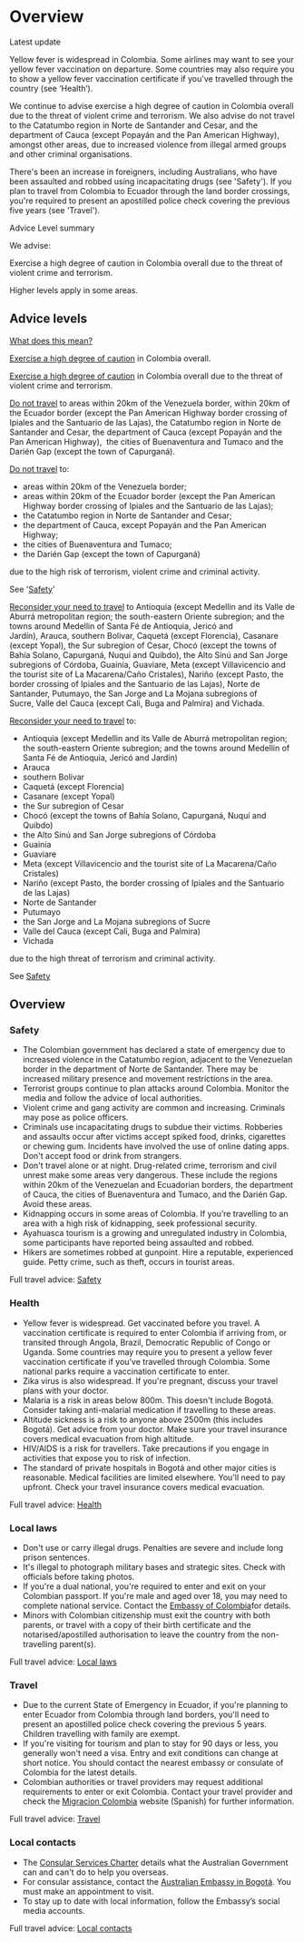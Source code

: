 # Overview

Latest update

Yellow fever is widespread in Colombia. Some airlines may want to see your yellow fever vaccination on departure. Some countries may also require you to show a yellow fever vaccination certificate if you've travelled through the country (see ‘Health’).   
  
We continue to advise exercise a high degree of caution in Colombia overall due to the threat of violent crime and terrorism. We also advise do not travel to the Catatumbo region in Norte de Santander and Cesar, and the department of Cauca (except Popayán and the Pan American Highway), amongst other areas, due to increased violence from illegal armed groups and other criminal organisations.   
  
There's been an increase in foreigners, including Australians, who have been assaulted and robbed using incapacitating drugs (see 'Safety'). If you plan to travel from Colombia to Ecuador through the land border crossings, you're required to present an apostilled police check covering the previous five years (see 'Travel').

Advice Level summary

We advise:

Exercise a high degree of caution in Colombia overall due to the threat of violent crime and terrorism.

Higher levels apply in some areas.

## Advice levels

[What does this mean?](/before-you-go/travel-advice-explained/)

[Exercise a high degree of caution](https://www.smartraveller.gov.au/consular-services/travel-advice-explained#level2 ) in Colombia overall.

[Exercise a high degree of caution](https://www.smartraveller.gov.au/consular-services/travel-advice-explained#level2 ) in Colombia overall due to the threat of violent crime and terrorism.

[Do not travel](https://www.smartraveller.gov.au/consular-services/travel-advice-explained#level4) to areas within 20km of the Venezuela border, within 20km of the Ecuador border (except the Pan American Highway border crossing of Ipiales and the Santuario de las Lajas), the Catatumbo region in Norte de Santander and Cesar, the department of Cauca (except Popayán and the Pan American Highway),  the cities of Buenaventura and Tumaco and the Darién Gap (except the town of Capurganá).

[Do not travel](https://www.smartraveller.gov.au/consular-services/travel-advice-explained#level4) to:

* areas within 20km of the Venezuela border;
* areas within 20km of the Ecuador border (except the Pan American Highway border crossing of Ipiales and the Santuario de las Lajas);
* the Catatumbo region in Norte de Santander and Cesar;
* the department of Cauca, except Popayán and the Pan American Highway;
* the cities of Buenaventura and Tumaco;
* the Darién Gap (except the town of Capurganá)

due to the high risk of terrorism, violent crime and criminal activity.

See '[Safety](#safety)'

[Reconsider your need to travel](https://www.smartraveller.gov.au/consular-services/travel-advice-explained#level3 ) to Antioquia (except Medellin and its Valle de Aburrá metropolitan region; the south-eastern Oriente subregion; and the towns around Medellin of Santa Fé de Antioquia, Jericó and Jardín), Arauca, southern Bolivar, Caquetá (except Florencia), Casanare (except Yopal), the Sur subregion of Cesar, Chocó (except the towns of Bahía Solano, Capurganá, Nuquí and Quibdo), the Alto Sinú and San Jorge subregions of Córdoba, Guainía, Guaviare, Meta (except Villavicencio and the tourist site of La Macarena/Caño Cristales), Nariño (except Pasto, the border crossing of Ipiales and the Santuario de las Lajas), Norte de Santander, Putumayo, the San Jorge and La Mojana subregions of Sucre, Valle del Cauca (except Cali, Buga and Palmira) and Vichada.

[Reconsider your need to travel](https://www.smartraveller.gov.au/consular-services/travel-advice-explained#level3) to:

* Antioquia (except Medellin and its Valle de Aburrá metropolitan region; the south-eastern Oriente subregion; and the towns around Medellin of Santa Fé de Antioquia, Jericó and Jardín)
* Arauca
* southern Bolivar
* Caquetá (except Florencia)
* Casanare (except Yopal)
* the Sur subregion of Cesar
* Chocó (except the towns of Bahía Solano, Capurganá, Nuquí and Quibdo)
* the Alto Sinú and San Jorge subregions of Córdoba
* Guainía
* Guaviare
* Meta (except Villavicencio and the tourist site of La Macarena/Caño Cristales)
* Nariño (except Pasto, the border crossing of Ipiales and the Santuario de las Lajas)
* Norte de Santander
* Putumayo
* the San Jorge and La Mojana subregions of Sucre
* Valle del Cauca (except Cali, Buga and Palmira)
* Vichada

due to the high threat of terrorism and criminal activity.

See [Safety](https://smartraveller.govcms.gov.au/destinations/americas/colombia#safety)

## Overview

### Safety

* The Colombian government has declared a state of emergency due to increased violence in the Catatumbo region, adjacent to the Venezuelan border in the department of Norte de Santander. There may be increased military presence and movement restrictions in the area.
* Terrorist groups continue to plan attacks around Colombia. Monitor the media and follow the advice of local authorities.
* Violent crime and gang activity are common and increasing. Criminals may pose as police officers.
* Criminals use incapacitating drugs to subdue their victims. Robberies and assaults occur after victims accept spiked food, drinks, cigarettes or chewing gum. Incidents have involved the use of online dating apps. Don't accept food or drink from strangers.
* Don't travel alone or at night. Drug-related crime, terrorism and civil unrest make some areas very dangerous. These include the regions within 20km of the Venezuelan and Ecuadorian borders, the department of Cauca, the cities of Buenaventura and Tumaco, and the Darién Gap. Avoid these areas.
* Kidnapping occurs in some areas of Colombia. If you’re travelling to an area with a high risk of kidnapping, seek professional security.
* Ayahuasca tourism is a growing and unregulated industry in Colombia, some participants have reported being assaulted and robbed.
* Hikers are sometimes robbed at gunpoint. Hire a reputable, experienced guide. Petty crime, such as theft, occurs in tourist areas.

Full travel advice: [Safety](#safety)

### Health

* Yellow fever is widespread. Get vaccinated before you travel. A vaccination certificate is required to enter Colombia if arriving from, or transited through Angola, Brazil, Democratic Republic of Congo or Uganda. Some countries may require you to present a yellow fever vaccination certificate if you’ve travelled through Colombia. Some national parks require a vaccination certificate to enter.
* Zika virus is also widespread. If you're pregnant, discuss your travel plans with your doctor.
* Malaria is a risk in areas below 800m. This doesn't include Bogotá. Consider taking anti-malarial medication if travelling to these areas.
* Altitude sickness is a risk to anyone above 2500m (this includes Bogotá). Get advice from your doctor. Make sure your travel insurance covers medical evacuation from high altitude.
* HIV/AIDS is a risk for travellers. Take precautions if you engage in activities that expose you to risk of infection.
* The standard of private hospitals in Bogotá and other major cities is reasonable. Medical facilities are limited elsewhere. You'll need to pay upfront. Check your travel insurance covers medical evacuation.

Full travel advice: [Health](#health)

### Local laws

* Don't use or carry illegal drugs. Penalties are severe and include long prison sentences.
* It's illegal to photograph military bases and strategic sites. Check with officials before taking photos.
* If you're a dual national, you're required to enter and exit on your Colombian passport. If you're male and aged over 18, you may need to complete national service. Contact the [Embassy of Colombia](https://protocol.dfat.gov.au/Public/Missions/45)for details.
* Minors with Colombian citizenship must exit the country with both parents, or travel with a copy of their birth certificate and the notarised/apostilled authorisation to leave the country from the non-travelling parent(s).

Full travel advice: [Local laws](#local-laws)

### Travel

* Due to the current State of Emergency in Ecuador, if you're planning to enter Ecuador from Colombia through land borders, you'll need to present an apostilled police check covering the previous 5 years. Children travelling with family are exempt.
* If you're visiting for tourism and plan to stay for 90 days or less, you generally won't need a visa. Entry and exit conditions can change at short notice. You should contact the nearest embassy or consulate of Colombia for the latest details.
* Colombian authorities or travel providers may request additional requirements to enter or exit Colombia. Contact your travel provider and check the [Migracion Colombia](https://www.migracioncolombia.gov.co/) website (Spanish) for further information.

Full travel advice: [Travel](#travel)

### Local contacts

* The [Consular Services Charter](/node/46) details what the Australian Government can and can't do to help you overseas.
* For consular assistance, contact the [Australian Embassy in Bogotá](https://colombia.embassy.gov.au/). You must make an appointment to visit.
* To stay up to date with local information, follow the Embassy’s social media accounts.

Full travel advice: [Local contacts](#local-contacts)